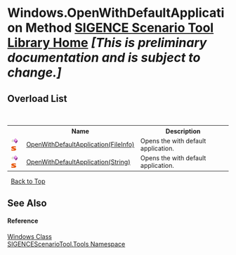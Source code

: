 # Windows.OpenWithDefaultApplication Method <a href="https://github.com/ObiWanLansi/SIGENCE-Scenario-Tool">SIGENCE Scenario Tool Library Home</a> _**\[This is preliminary documentation and is subject to change.\]**_


## Overload List
&nbsp;<table><tr><th></th><th>Name</th><th>Description</th></tr><tr><td>![Public method](media/pubmethod.gif "Public method")![Static member](media/static.gif "Static member")</td><td><a href="4e0f83ea-897f-d2a0-986d-0c3460039820.md">OpenWithDefaultApplication(FileInfo)</a></td><td>
Opens the with default application.</td></tr><tr><td>![Public method](media/pubmethod.gif "Public method")![Static member](media/static.gif "Static member")</td><td><a href="7a9edbd1-79c9-20a0-d41c-2f654d954dc0.md">OpenWithDefaultApplication(String)</a></td><td>
Opens the with default application.</td></tr></table>&nbsp;
<a href="#windows.openwithdefaultapplication-method">Back to Top</a>

## See Also


#### Reference
<a href="4204d6b5-88ef-09e8-b2ac-d2c098dc13dc.md">Windows Class</a><br /><a href="ed07aae6-c2f9-b6d8-effe-51b38a92d007.md">SIGENCEScenarioTool.Tools Namespace</a><br />